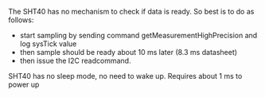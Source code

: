 The SHT40 has no mechanism to check if data is ready.
So best is to do as follows:
* start sampling by sending command getMeasurementHighPrecision and log sysTick value
* then sample should be ready about 10 ms later (8.3 ms datasheet)
* then issue the I2C readcommand.


SHT40 has no sleep mode, no need to wake up.
Requires about 1 ms to power up